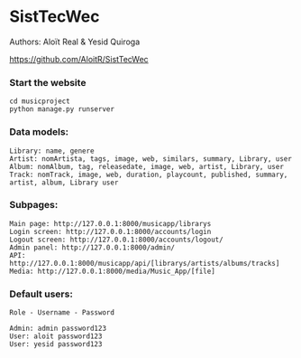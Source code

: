 # SistTecWec

Authors: Aloït Real & Yesid Quiroga

https://github.com/AloitR/SistTecWec

### Start the website
```
cd musicproject
python manage.py runserver
```
### Data models:
```
Library: name, genere
Artist: nomArtista, tags, image, web, similars, summary, Library, user
Album: nomAlbum, tag, releasedate, image, web, artist, Library, user
Track: nomTrack, image, web, duration, playcount, published, summary, artist, album, Library user
```
### Subpages:
```
Main page: http://127.0.0.1:8000/musicapp/librarys
Login screen: http://127.0.0.1:8000/accounts/login
Logout screen: http://127.0.0.1:8000/accounts/logout/
Admin panel: http://127.0.0.1:8000/admin/
API: http://127.0.0.1:8000/musicapp/api/[librarys/artists/albums/tracks]
Media: http://127.0.0.1:8000/media/Music_App/[file]
```
### Default users:
```
Role - Username - Password

Admin: admin password123
User: aloit password123
User: yesid password123
```
